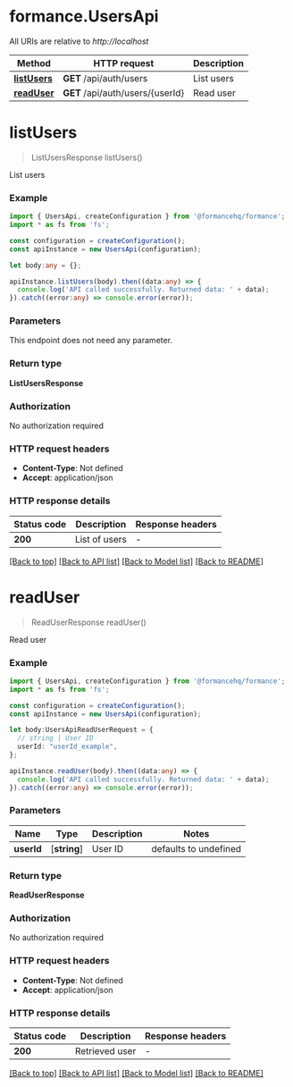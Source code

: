 # formance.UsersApi

All URIs are relative to *http://localhost*

Method | HTTP request | Description
------------- | ------------- | -------------
[**listUsers**](UsersApi.md#listUsers) | **GET** /api/auth/users | List users
[**readUser**](UsersApi.md#readUser) | **GET** /api/auth/users/{userId} | Read user


# **listUsers**
> ListUsersResponse listUsers()

List users

### Example


```typescript
import { UsersApi, createConfiguration } from '@formancehq/formance';
import * as fs from 'fs';

const configuration = createConfiguration();
const apiInstance = new UsersApi(configuration);

let body:any = {};

apiInstance.listUsers(body).then((data:any) => {
  console.log('API called successfully. Returned data: ' + data);
}).catch((error:any) => console.error(error));
```


### Parameters
This endpoint does not need any parameter.


### Return type

**ListUsersResponse**

### Authorization

No authorization required

### HTTP request headers

 - **Content-Type**: Not defined
 - **Accept**: application/json


### HTTP response details
| Status code | Description | Response headers |
|-------------|-------------|------------------|
**200** | List of users |  -  |

[[Back to top]](#) [[Back to API list]](README.md#documentation-for-api-endpoints) [[Back to Model list]](README.md#documentation-for-models) [[Back to README]](README.md)

# **readUser**
> ReadUserResponse readUser()

Read user

### Example


```typescript
import { UsersApi, createConfiguration } from '@formancehq/formance';
import * as fs from 'fs';

const configuration = createConfiguration();
const apiInstance = new UsersApi(configuration);

let body:UsersApiReadUserRequest = {
  // string | User ID
  userId: "userId_example",
};

apiInstance.readUser(body).then((data:any) => {
  console.log('API called successfully. Returned data: ' + data);
}).catch((error:any) => console.error(error));
```


### Parameters

Name | Type | Description  | Notes
------------- | ------------- | ------------- | -------------
 **userId** | [**string**] | User ID | defaults to undefined


### Return type

**ReadUserResponse**

### Authorization

No authorization required

### HTTP request headers

 - **Content-Type**: Not defined
 - **Accept**: application/json


### HTTP response details
| Status code | Description | Response headers |
|-------------|-------------|------------------|
**200** | Retrieved user |  -  |

[[Back to top]](#) [[Back to API list]](README.md#documentation-for-api-endpoints) [[Back to Model list]](README.md#documentation-for-models) [[Back to README]](README.md)

